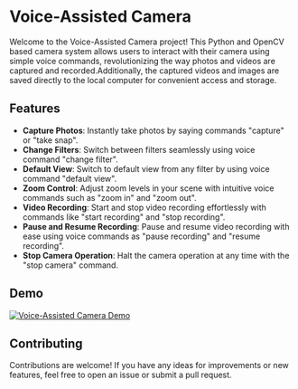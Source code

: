 # Voice-Assisted Camera

Welcome to the Voice-Assisted Camera project! This Python and OpenCV based camera system allows users to interact with their camera using simple voice commands, revolutionizing the way photos and videos are captured and recorded.Additionally, the captured videos and images are saved directly to the local computer for convenient access and storage.

## Features

- **Capture Photos**: Instantly take photos by saying commands "capture" or "take snap".
- **Change Filters**: Switch between filters seamlessly using voice command "change filter".
- **Default View**: Switch to default view from any filter by using voice command "default view".
- **Zoom Control**: Adjust zoom levels in your scene with intuitive voice commands such as "zoom in" and "zoom out".
- **Video Recording**: Start and stop video recording effortlessly with commands like "start recording" and "stop recording".
- **Pause and Resume Recording**: Pause and resume video recording with ease using voice commands as "pause recording" and "resume recording".
- **Stop Camera Operation**: Halt the camera operation at any time with the "stop camera" command.

## Demo
[![Voice-Assisted Camera Demo](https://img.youtube.com/vi/24RiG-vVN60/0.jpg)](https://www.youtube.com/watch?v=24RiG-vVN60)


## Contributing
Contributions are welcome! If you have any ideas for improvements or new features, feel free to open an issue or submit a pull request.
